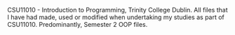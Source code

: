 CSU11010 - Introduction to Programming, Trinity College Dublin.
All files that I have had made, used or modified when undertaking my studies as part of CSU11010. Predominantly, Semester 2 OOP files.
